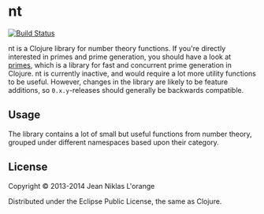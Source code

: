 # nt
[![Build Status](https://travis-ci.org/hyPiRion/nt.png)](https://travis-ci.org/hyPiRion/nt)

nt is a Clojure library for number theory functions. If you're directly
interested in primes and prime generation, you should have a look at [primes][],
which is a library for fast and concurrent prime generation in Clojure. nt is
currently inactive, and would require a lot more utility functions to be useful.
However, changes in the library are likely to be feature additions, so
`0.x.y`-releases should generally be backwards compatible.

[primes]: https://github.com/hyPiRion/primes

## Usage

The library contains a lot of small but useful functions from number theory,
grouped under different namespaces based upon their category.

## License

Copyright © 2013-2014 Jean Niklas L'orange

Distributed under the Eclipse Public License, the same as Clojure.
